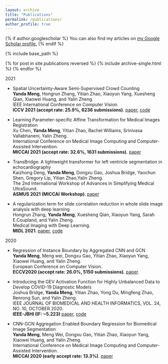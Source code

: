 ```yaml
---
layout: archive
title: "Publications"
permalink: /publications/
author_profile: true
---
```


{% if author.googlescholar %}
  You can also find my articles on <u><a href="{{author.googlescholar}}">my Google Scholar profile</a>.</u>
{% endif %}

{% include base_path %}

{% for post in site.publications reversed %}
  {% include archive-single.html %}
{% endfor %}

2021  
+ Spatial Uncertainty-Aware Semi-Supervised Crowd Counting  
**Yanda Meng**, Hongrun Zhang, Yitian Zhao, Xiaoyun Yang, Xuesheng Qian, Xiaowei Huang, and Yalin Zheng.      
IEEE International Conference on Computer Vision.  
**ICCV 2021 (accept rate: 25.9%, 6236 submissions)**. [paper](https://openaccess.thecvf.com/content/ICCV2021/papers/Meng_Spatial_Uncertainty-Aware_Semi-Supervised_Crowd_Counting_ICCV_2021_paper.pdf), [code](https://github.com/smallmax00/SUA_crowd_counting)

+ Learning Parameter-specific Affine Transformation for Medical Images Registration  
Xu Chen,  **Yanda Meng**, Yitian Zhao, Rachel Williams, Srinivasa Vallabhaneni, Yalin Zheng.    
International Conference on Medical Image Computing and Computer-Assisted Intervention.  
**MICCAI 2021 (accept rate: 32.6%, 1631 submissions)**. [paper](https://link.springer.com/chapter/10.1007%2F978-3-030-87202-1_3)

+ TransBridge: A lightweight transformer for left ventricle segmentation in echocardiography  
Kaizhong Deng, **Yanda Meng**, Dongxu Gao, Joshua Bridge, Yaochun Shen, Gregory Lip, Yitian Zhao,Yalin Zheng.  
The 2nd International Workshop of Advances in Simplifying Medical UltraSound.  
**ASMUS 2021 (MICCAI Workshop)**. [paper](https://link.springer.com/chapter/10.1007%2F978-3-030-87583-1_7)

+ A regularization term for slide correlation reduction in whole slide image analysis with deep learning  
Hongrun Zhang, **Yanda Meng**, Xuesheng Qian, Xiaoyun Yang, Sarah E.Coupland, and Yalin Zheng.  
Medical Imaging with Deep Learning.  
**MIDL 2021**. [paper](https://openreview.net/forum?id=2vCFIoWDS6E), [code](https://github.com/hrzhang1123/SlideCorrelationReduction)

2020  
+ Regression of Instance Boundary by Aggregated CNN and GCN  
**Yanda Meng**, Meng wei, Dongxu Gao, Yitian Zhao, Xiaoyun Yang, Xiaowei Huang, and Yalin Zheng.  
European Conference on Computer Vision.  
**ECCV2020 (accept rate: 26.0%, 5150 submissions)**. [paper](https://link.springer.com/chapter/10.1007/978-3-030-58598-3_12).

+ Introducing the GEV Activation Function for Highly Unbalanced Data to Develop COVID-19 Diagnostic Models  
Joshua Bridge, **Yanda Meng**, Yitian Zhao, Yong Du, Mingfeng Zhao, Renrong Sun, and Yalin Zheng.  
IEEE JOURNAL OF BIOMEDICAL AND HEALTH INFORMATICS, VOL. 24, NO. 10, OCTOBER 2020.  
**IEEE-JBHI (IF: ~5.223)** [paper](https://ieeexplore.ieee.org/document/9151288), [code](https://github.com/JTBridge/GEV)

+ CNN-GCN Aggregation Enabled Boundary Regression for Biomedical Image Segmentation  
**Yanda Meng**, Meng Wei, Dongxu Gao, Yitian Zhao, Xiaoyun Yang, Xiaowei Huang, and Yalin Zheng.  
International Conference on Medical Image Computing and Computer-Assisted Intervention.  
**MICCAI 2020 (early accept rate: 13.3%)**. [paper](https://www.springerprofessional.de/en/cnn-gcn-aggregation-enabled-boundary-regression-for-biomedical-i/18443174)












